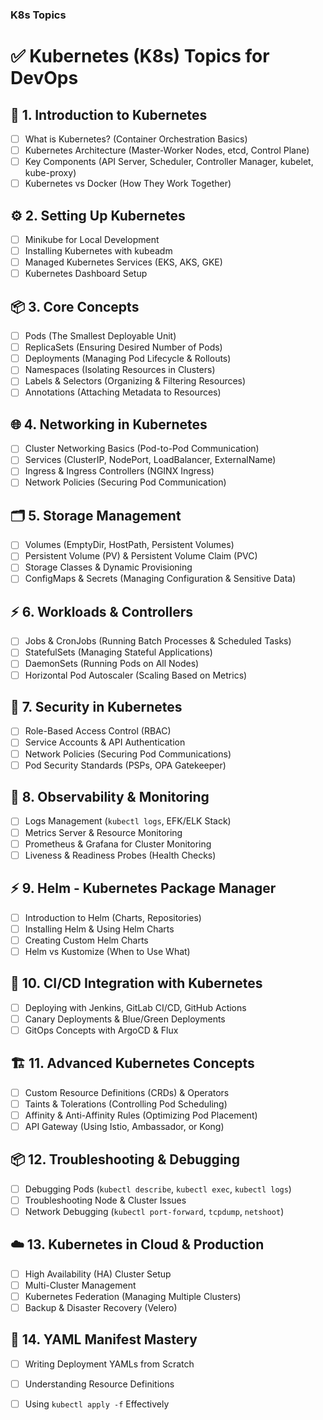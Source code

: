 ### K8s Topics

# ✅ Kubernetes (K8s) Topics for DevOps

## 🚀 **1. Introduction to Kubernetes**
- [ ] What is Kubernetes? (Container Orchestration Basics)
- [ ] Kubernetes Architecture (Master-Worker Nodes, etcd, Control Plane)
- [ ] Key Components (API Server, Scheduler, Controller Manager, kubelet, kube-proxy)
- [ ] Kubernetes vs Docker (How They Work Together)

## ⚙️ **2. Setting Up Kubernetes**
- [ ] Minikube for Local Development
- [ ] Installing Kubernetes with kubeadm
- [ ] Managed Kubernetes Services (EKS, AKS, GKE)
- [ ] Kubernetes Dashboard Setup

## 📦 **3. Core Concepts**
- [ ] Pods (The Smallest Deployable Unit)
- [ ] ReplicaSets (Ensuring Desired Number of Pods)
- [ ] Deployments (Managing Pod Lifecycle & Rollouts)
- [ ] Namespaces (Isolating Resources in Clusters)
- [ ] Labels & Selectors (Organizing & Filtering Resources)
- [ ] Annotations (Attaching Metadata to Resources)

## 🌐 **4. Networking in Kubernetes**
- [ ] Cluster Networking Basics (Pod-to-Pod Communication)
- [ ] Services (ClusterIP, NodePort, LoadBalancer, ExternalName)
- [ ] Ingress & Ingress Controllers (NGINX Ingress)
- [ ] Network Policies (Securing Pod Communication)

## 🗂️ **5. Storage Management**
- [ ] Volumes (EmptyDir, HostPath, Persistent Volumes)
- [ ] Persistent Volume (PV) & Persistent Volume Claim (PVC)
- [ ] Storage Classes & Dynamic Provisioning
- [ ] ConfigMaps & Secrets (Managing Configuration & Sensitive Data)

## ⚡ **6. Workloads & Controllers**
- [ ] Jobs & CronJobs (Running Batch Processes & Scheduled Tasks)
- [ ] StatefulSets (Managing Stateful Applications)
- [ ] DaemonSets (Running Pods on All Nodes)
- [ ] Horizontal Pod Autoscaler (Scaling Based on Metrics)

## 🔐 **7. Security in Kubernetes**
- [ ] Role-Based Access Control (RBAC)
- [ ] Service Accounts & API Authentication
- [ ] Network Policies (Securing Pod Communications)
- [ ] Pod Security Standards (PSPs, OPA Gatekeeper)

## 🔄 **8. Observability & Monitoring**
- [ ] Logs Management (`kubectl logs`, EFK/ELK Stack)
- [ ] Metrics Server & Resource Monitoring
- [ ] Prometheus & Grafana for Cluster Monitoring
- [ ] Liveness & Readiness Probes (Health Checks)

## ⚡ **9. Helm - Kubernetes Package Manager**
- [ ] Introduction to Helm (Charts, Repositories)
- [ ] Installing Helm & Using Helm Charts
- [ ] Creating Custom Helm Charts
- [ ] Helm vs Kustomize (When to Use What)

## 🔄 **10. CI/CD Integration with Kubernetes**
- [ ] Deploying with Jenkins, GitLab CI/CD, GitHub Actions
- [ ] Canary Deployments & Blue/Green Deployments
- [ ] GitOps Concepts with ArgoCD & Flux

## 🏗️ **11. Advanced Kubernetes Concepts**
- [ ] Custom Resource Definitions (CRDs) & Operators
- [ ] Taints & Tolerations (Controlling Pod Scheduling)
- [ ] Affinity & Anti-Affinity Rules (Optimizing Pod Placement)
- [ ] API Gateway (Using Istio, Ambassador, or Kong)

## 📦 **12. Troubleshooting & Debugging**
- [ ] Debugging Pods (`kubectl describe`, `kubectl exec`, `kubectl logs`)
- [ ] Troubleshooting Node & Cluster Issues
- [ ] Network Debugging (`kubectl port-forward`, `tcpdump`, `netshoot`)

## ☁️ **13. Kubernetes in Cloud & Production**
- [ ] High Availability (HA) Cluster Setup
- [ ] Multi-Cluster Management
- [ ] Kubernetes Federation (Managing Multiple Clusters)
- [ ] Backup & Disaster Recovery (Velero)

## 📜 **14. YAML Manifest Mastery**
- [ ] Writing Deployment YAMLs from Scratch
- [ ] Understanding Resource Definitions
- [ ] Using `kubectl apply -f` Effectively

